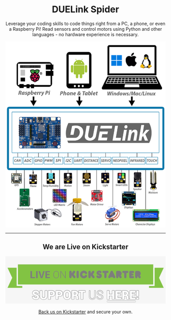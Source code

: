 
<div style="text-align: center;">

# DUELink Spider

Leverage your coding skills to code things right from a PC, a phone, or even a Raspberry Pi! Read sensors and control motors using Python and other languages - no hardware experience is necessary.

![DUE](images/how-it-works.png)

---

## We are Live on Kickstarter

[![Back us on Kickstarter](images/backus-on-kickstarter.png)](https://www.kickstarter.com/)


[Back us on Kickstarter](https://www.kickstarter.com/) and secure your own.


</div>